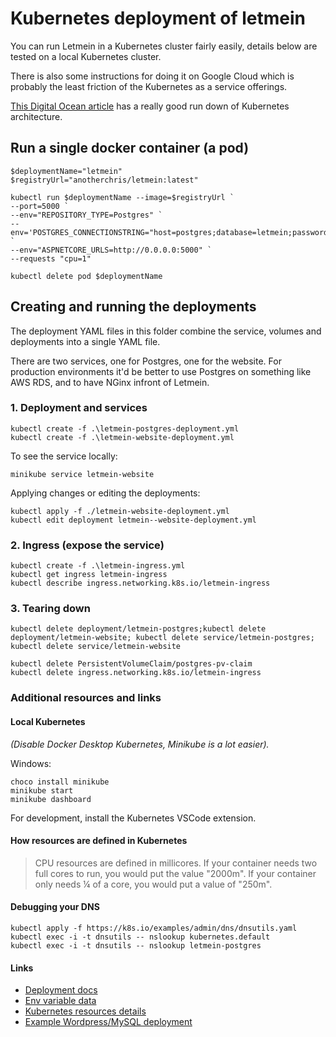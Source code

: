 [1]: https://www.digitalocean.com/community/tutorials/an-introduction-to-kubernetes

# Kubernetes deployment of letmein

You can run Letmein in a Kubernetes cluster fairly easily, details below are tested on a local Kubernetes cluster.

There is also some instructions for doing it on Google Cloud which is probably the least friction of the Kubernetes as a service offerings.

[This Digital Ocean article][1] has a really good run down of Kubernetes architecture.

## Run a single docker container (a pod)

```
$deploymentName="letmein"
$registryUrl="anotherchris/letmein:latest"

kubectl run $deploymentName --image=$registryUrl `
--port=5000 `
--env="REPOSITORY_TYPE=Postgres" `
--env='POSTGRES_CONNECTIONSTRING="host=postgres;database=letmein;password=letmein123;username=letmein"' `
--env="ASPNETCORE_URLS=http://0.0.0.0:5000" `
--requests "cpu=1"

kubectl delete pod $deploymentName
```

## Creating and running the deployments

The deployment YAML files in this folder combine the service, volumes and deployments into a single YAML file.

There are two services, one for Postgres, one for the website. For production environments it'd be better to use Postgres on something like AWS RDS, and to have NGinx infront of Letmein.

### 1. Deployment and services
```
kubectl create -f .\letmein-postgres-deployment.yml
kubectl create -f .\letmein-website-deployment.yml
```

To see the service locally:
```
minikube service letmein-website
```

Applying changes or editing the deployments:

```
kubectl apply -f ./letmein-website-deployment.yml
kubectl edit deployment letmein--website-deployment.yml
```

### 2. Ingress (expose the service)
```
kubectl create -f .\letmein-ingress.yml
kubectl get ingress letmein-ingress
kubectl describe ingress.networking.k8s.io/letmein-ingress
```

### 3. Tearing down
```
kubectl delete deployment/letmein-postgres;kubectl delete deployment/letmein-website; kubectl delete service/letmein-postgres; kubectl delete service/letmein-website

kubectl delete PersistentVolumeClaim/postgres-pv-claim
kubectl delete ingress.networking.k8s.io/letmein-ingress
```

### Additional resources and links

#### Local Kubernetes
*(Disable Docker Desktop Kubernetes, Minikube is a lot easier).*

Windows:
```
choco install minikube
minikube start
minikube dashboard
```

For development, install the Kubernetes VSCode extension.

#### How resources are defined in Kubernetes

> CPU resources are defined in millicores. If your container needs two full cores to run, 
you would put the value "2000m". If your container only needs ¼ of a core, you would 
put a value of "250m".


#### Debugging your DNS

```
kubectl apply -f https://k8s.io/examples/admin/dns/dnsutils.yaml
kubectl exec -i -t dnsutils -- nslookup kubernetes.default
kubectl exec -i -t dnsutils -- nslookup letmein-postgres
```

#### Links

- [Deployment docs](https://kubernetes.io/docs/concepts/workloads/controllers/deployment/)
- [Env variable data](https://kubernetes.io/docs/tasks/inject-data-application/)
- [Kubernetes resources details](https://cloud.google.com/blog/products/containers-kubernetes/kubernetes-best-practices-resource-requests-and-limits)
- [Example Wordpress/MySQL deployment](https://kubernetes.io/docs/tutorials/stateful-application/mysql-wordpress-persistent-volume/)

